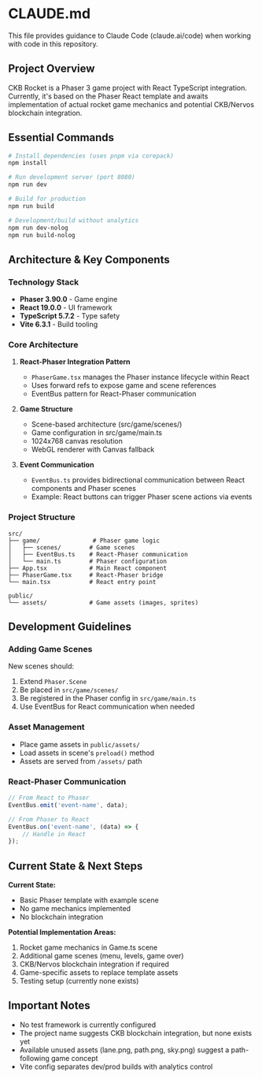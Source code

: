 # CLAUDE.md

This file provides guidance to Claude Code (claude.ai/code) when working with code in this repository.

## Project Overview

CKB Rocket is a Phaser 3 game project with React TypeScript integration. Currently, it's based on the Phaser React template and awaits implementation of actual rocket game mechanics and potential CKB/Nervos blockchain integration.

## Essential Commands

```bash
# Install dependencies (uses pnpm via corepack)
npm install

# Run development server (port 8080)
npm run dev

# Build for production
npm run build

# Development/build without analytics
npm run dev-nolog
npm run build-nolog
```

## Architecture & Key Components

### Technology Stack
- **Phaser 3.90.0** - Game engine
- **React 19.0.0** - UI framework  
- **TypeScript 5.7.2** - Type safety
- **Vite 6.3.1** - Build tooling

### Core Architecture

1. **React-Phaser Integration Pattern**
   - `PhaserGame.tsx` manages the Phaser instance lifecycle within React
   - Uses forward refs to expose game and scene references
   - EventBus pattern for React-Phaser communication

2. **Game Structure**
   - Scene-based architecture (src/game/scenes/)
   - Game configuration in src/game/main.ts
   - 1024x768 canvas resolution
   - WebGL renderer with Canvas fallback

3. **Event Communication**
   - `EventBus.ts` provides bidirectional communication between React components and Phaser scenes
   - Example: React buttons can trigger Phaser scene actions via events

### Project Structure

```
src/
├── game/               # Phaser game logic
│   ├── scenes/        # Game scenes
│   ├── EventBus.ts    # React-Phaser communication
│   └── main.ts        # Phaser configuration
├── App.tsx            # Main React component
├── PhaserGame.tsx     # React-Phaser bridge
└── main.tsx           # React entry point

public/
└── assets/            # Game assets (images, sprites)
```

## Development Guidelines

### Adding Game Scenes
New scenes should:
1. Extend `Phaser.Scene`
2. Be placed in `src/game/scenes/`
3. Be registered in the Phaser config in `src/game/main.ts`
4. Use EventBus for React communication when needed

### Asset Management
- Place game assets in `public/assets/`
- Load assets in scene's `preload()` method
- Assets are served from `/assets/` path

### React-Phaser Communication
```typescript
// From React to Phaser
EventBus.emit('event-name', data);

// From Phaser to React
EventBus.on('event-name', (data) => {
    // Handle in React
});
```

## Current State & Next Steps

**Current State:**
- Basic Phaser template with example scene
- No game mechanics implemented
- No blockchain integration

**Potential Implementation Areas:**
1. Rocket game mechanics in Game.ts scene
2. Additional game scenes (menu, levels, game over)
3. CKB/Nervos blockchain integration if required
4. Game-specific assets to replace template assets
5. Testing setup (currently none exists)

## Important Notes

- No test framework is currently configured
- The project name suggests CKB blockchain integration, but none exists yet
- Available unused assets (lane.png, path.png, sky.png) suggest a path-following game concept
- Vite config separates dev/prod builds with analytics control